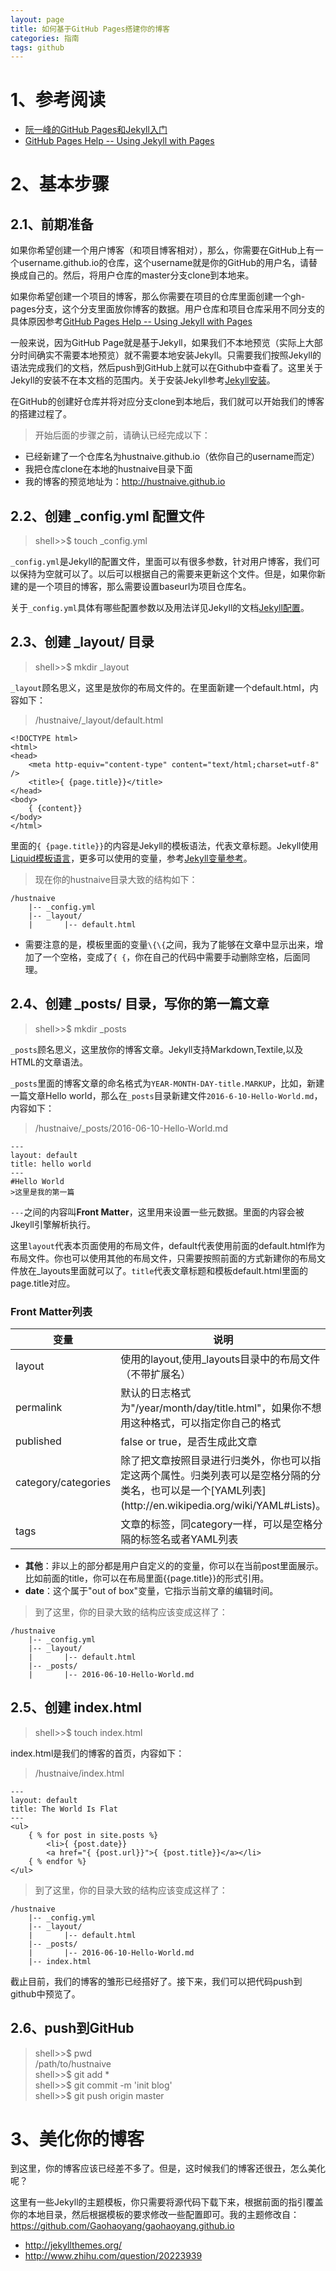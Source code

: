 ```yaml
---
layout: page
title: 如何基于GitHub Pages搭建你的博客
categories: 指南
tags: github
---
```


# 1、参考阅读

* [阮一峰的GitHub Pages和Jekyll入门](http://www.ruanyifeng.com/blog/2012/08/blogging_with_jekyll.html)
* [GitHub Pages Help -- Using Jekyll with Pages](https://help.github.com/articles/using-jekyll-with-pages/)

# 2、基本步骤

## 2.1、前期准备

如果你希望创建一个用户博客（和项目博客相对），那么，你需要在GitHub上有一个username.github.io的仓库，这个username就是你的GitHub的用户名，请替换成自己的。然后，将用户仓库的master分支clone到本地来。

如果你希望创建一个项目的博客，那么你需要在项目的仓库里面创建一个gh-pages分支，这个分支里面放你博客的数据。用户仓库和项目仓库采用不同分支的具体原因参考[GitHub Pages Help -- Using Jekyll with Pages](https://help.github.com/articles/using-jekyll-with-pages/)

一般来说，因为GitHub Page就是基于Jekyll，如果我们不本地预览（实际上大部分时间确实不需要本地预览）就不需要本地安装Jekyll。只需要我们按照Jekyll的语法完成我们的文档，然后push到GitHub上就可以在Github中查看了。这里关于Jekyll的安装不在本文档的范围内。关于安装Jekyll参考[Jekyll安装](http://jekyllrb.com/docs/quickstart/)。

在GitHub的创建好仓库并将对应分支clone到本地后，我们就可以开始我们的博客的搭建过程了。

>开始后面的步骤之前，请确认已经完成以下：
>
* 已经新建了一个仓库名为hustnaive.github.io（依你自己的username而定）
* 我把仓库clone在本地的hustnaive目录下面
* 我的博客的预览地址为：http://hustnaive.github.io

## 2.2、创建 _config.yml 配置文件

>shell>>$ touch _config.yml

`_config.yml`是Jekyll的配置文件，里面可以有很多参数，针对用户博客，我们可以保持为空就可以了。以后可以根据自己的需要来更新这个文件。但是，如果你新建的是一个项目的博客，那么需要设置baseurl为项目仓库名。

关于`_config.yml`具体有哪些配置参数以及用法详见Jekyll的文档[Jekyll配置](http://jekyllrb.com/docs/quickstart/)。

## 2.3、创建 _layout/ 目录

>shell>>$ mkdir _layout

`_layout`顾名思义，这里是放你的布局文件的。在里面新建一个default.html，内容如下：
	
>/hustnaive/_layout/default.html
>
	<!DOCTYPE html>
	<html>
	<head>
		<meta http-equiv="content-type" content="text/html;charset=utf-8" />
		<title>{ {page.title}}</title>
	</head>
	<body>
		{ {content}}
	</body>
	</html>

里面的`{ {page.title}}`的内容是Jekyll的模板语法，代表文章标题。Jekyll使用[Liquid模板语言](https://github.com/shopify/liquid/wiki/liquid-for-designers)，更多可以使用的变量，参考[Jekyll变量参考](http://jekyllrb.com/docs/variables/)。

>现在你的hustnaive目录大致的结构如下：
>
	/hustnaive
		|-- _config.yml
		|-- _layout/
		|		|-- default.html

* 需要注意的是，模板里面的变量`\{\{`之间，我为了能够在文章中显示出来，增加了一个空格，变成了`{ {`，你在自己的代码中需要手动删除空格，后面同理。

## 2.4、创建 _posts/ 目录，写你的第一篇文章

>shell>>$ mkdir _posts

`_posts`顾名思义，这里放你的博客文章。Jekyll支持Markdown,Textile,以及HTML的文章语法。

`_posts`里面的博客文章的命名格式为`YEAR-MONTH-DAY-title.MARKUP`，比如，新建一篇文章Hello world，那么在`_posts`目录新建文件`2016-6-10-Hello-World.md`，内容如下：

>/hustnaive/_posts/2016-06-10-Hello-World.md
>
	---
	layout: default
	title: hello world
	---
	#Hello World
	>这里是我的第一篇

`---`之间的内容叫**Front Matter**，这里用来设置一些元数据。里面的内容会被Jkeyll引擎解析执行。

这里`layout`代表本页面使用的布局文件，default代表使用前面的default.html作为布局文件。你也可以使用其他的布局文件，只需要按照前面的方式新建你的布局文件放在_layouts里面就可以了。`title`代表文章标题和模板default.html里面的page.title对应。

### Front Matter列表

<table>
	<thead>
		<th align="center">变量</th><th align="center">说明</th>
	</thead>
	<tbody>
		<tr>
			<td>layout</td><td>使用的layout,使用_layouts目录中的布局文件（不带扩展名）</td>
		</tr>
		<tr>
			<td>permalink</td><td>默认的日志格式为"/year/month/day/title.html"，如果你不想用这种格式，可以指定你自己的格式</td>
		</tr>
		<tr>
			<td>published</td><td>false or true，是否生成此文章</td>
		</tr>
		<tr>
			<td>category/categories</td><td>除了把文章按照目录进行归类外，你也可以指定这两个属性。归类列表可以是空格分隔的分类名，也可以是一个[YAML列表](http://en.wikipedia.org/wiki/YAML#Lists)。</td>
		</tr>
		<tr>
			<td>tags</td><td>文章的标签，同category一样，可以是空格分隔的标签名或者YAML列表</td>
		</tr>
	</tbody>
</table>

* **其他**：非以上的部分都是用户自定义的的变量，你可以在当前post里面展示。比如前面的title，你可以在布局里面\{\{page.title}}的形式引用。 <br />
* **date**：这个属于"out of box"变量，它指示当前文章的编辑时间。

>到了这里，你的目录大致的结构应该变成这样了：
>
	/hustnaive
		|-- _config.yml
		|-- _layout/
		|		|-- default.html
		|-- _posts/
		|		|-- 2016-06-10-Hello-World.md

## 2.5、创建 index.html

>shell>>$ touch index.html

index.html是我们的博客的首页，内容如下：

>/hustnaive/index.html
>
	---
	layout: default
	title: The World Is Flat 
	---
	<ul>
		{ % for post in site.posts %}
			<li>{ {post.date}} 
			<a href="{ {post.url}}">{ {post.title}}</a></li>
		{ % endfor %}
	</ul>

>到了这里，你的目录大致的结构应该变成这样了：
>
	/hustnaive
		|-- _config.yml
		|-- _layout/
		|		|-- default.html
		|-- _posts/
		|		|-- 2016-06-10-Hello-World.md
		|-- index.html


截止目前，我们的博客的雏形已经搭好了。接下来，我们可以把代码push到github中预览了。

## 2.6、push到GitHub

>shell>>$ pwd <br />
>/path/to/hustnaive <br />
>shell>>$ git add * <br/>
>shell>>$ git commit -m 'init blog' <br />
>shell>>$ git push origin master

# 3、美化你的博客

到这里，你的博客应该已经差不多了。但是，这时候我们的博客还很丑，怎么美化呢？

这里有一些Jekyll的主题模板，你只需要将源代码下载下来，根据前面的指引覆盖你的本地目录，然后根据模板的要求修改一些配置即可。我的主题修改自：https://github.com/Gaohaoyang/gaohaoyang.github.io

* http://jekyllthemes.org/
* http://www.zhihu.com/question/20223939